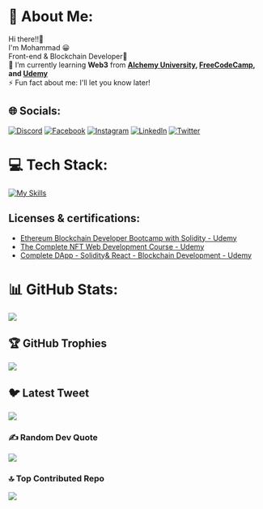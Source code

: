 # 💫 About Me:

Hi there!!👋<br>I'm Mohammad 😀<br>Front-end & Blockchain Developer🥳<br>🌱 I’m currently learning **Web3** from **[Alchemy University](https://university.alchemy.com/home), [FreeCodeCamp](https://www.youtube.com/watch?v=gyMwXuJrbJQ), and [Udemy](https://www.udemy.com/)**<br>⚡ Fun fact about me: I'll let you know later!

## 🌐 Socials:

[![Discord](https://img.shields.io/badge/Discord-%237289DA.svg?logo=discord&logoColor=white)](https://discord.gg/#4488) [![Facebook](https://img.shields.io/badge/Facebook-%231877F2.svg?logo=Facebook&logoColor=white)](https://facebook.com/https://web.facebook.com/mohammed.alasly.1/) [![Instagram](https://img.shields.io/badge/Instagram-%23E4405F.svg?logo=Instagram&logoColor=white)](https://instagram.com/mohammad_alasli) [![LinkedIn](https://img.shields.io/badge/LinkedIn-%230077B5.svg?logo=linkedin&logoColor=white)](https://linkedin.com/in/mohammedalasli) [![Twitter](https://img.shields.io/badge/Twitter-%231DA1F2.svg?logo=Twitter&logoColor=white)](https://twitter.com/mohamad_alasli)

# 💻 Tech Stack:

[![My Skills](https://skillicons.dev/icons?i=solidity,js,react,tailwind,bootstrap,nodejs,nextjs,html,css,git)](https://skillicons.dev)

## Licenses & certifications:
- [Ethereum Blockchain Developer Bootcamp with Solidity - Udemy](https://www.udemy.com/certificate/UC-1f885659-c724-4046-bcce-93e3a8c3b225/)
- [The Complete NFT Web Development Course - Udemy](https://www.udemy.com/certificate/UC-835725bf-d93e-4670-8e3d-081e9b873864/)
- [Complete DApp - Solidity& React - Blockchain Development - Udemy](https://www.udemy.com/certificate/UC-24b8f495-169e-4cb5-936a-c9fa93c191f6/)

# 📊 GitHub Stats:

![](https://github-readme-stats.vercel.app/api?username=mohammedalasly&theme=vue-dark&hide_border=false&include_all_commits=false&count_private=false)

## 🏆 GitHub Trophies

![](https://github-profile-trophy.vercel.app/?username=mohammedalasly&theme=nord&no-frame=false&no-bg=false&margin-w=4)

## 🐦 Latest Tweet

[![](https://gtce.itsvg.in/api?username=mohamad_alasli)](https://github.com/VishwaGauravIn/github-twitter-card-embed)

### ✍️ Random Dev Quote

![](https://quotes-github-readme.vercel.app/api?type=horizontal&theme=radical)

### 🔝 Top Contributed Repo

![](https://github-contributor-stats.vercel.app/api?username=mohammedalasly&limit=5&theme=tokyonight&combine_all_yearly_contributions=true)
